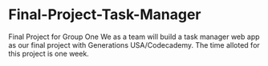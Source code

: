 # Final-Project-Task-Manager
Final Project for Group One
We as a team will build a task manager web app as our final project with Generations USA/Codecademy.
The time alloted for this project is one week.
